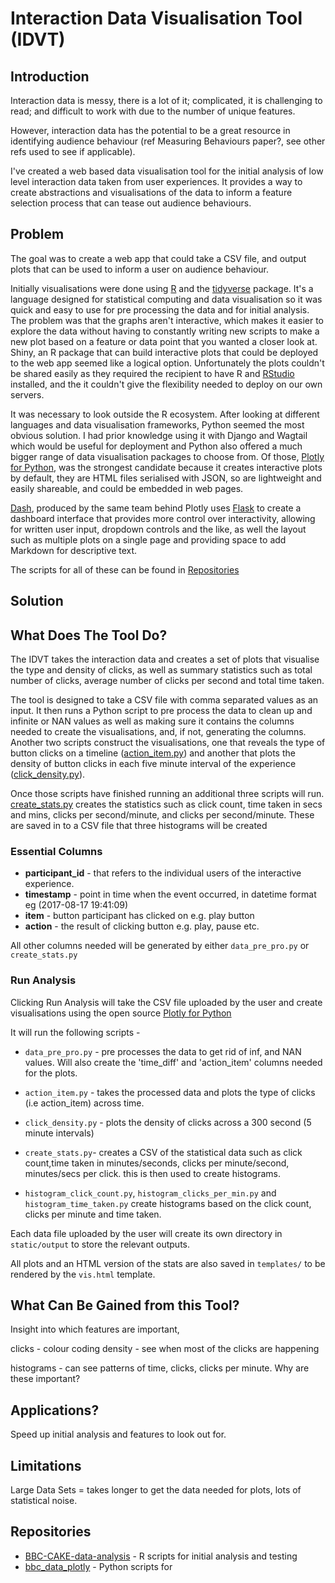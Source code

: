 
# Interaction Data Visualisation Tool (IDVT)


## Introduction

Interaction data is messy, there is a lot of it; complicated, it is challenging to read;
and difficult to work with due to the number of unique features.

However, interaction data has the potential to be a great resource in identifying audience
behaviour (ref Measuring Behaviours paper?, see other refs used to see if applicable).

I've created a web based data visualisation tool for the initial analysis of low level interaction data taken from user experiences. It provides a way to create abstractions and visualisations of the data to inform a feature selection process that can tease out audience behaviours.  

## Problem

The goal was to create a web app that could take a CSV file, and output plots that can be used to inform a user on audience behaviour.

Initially visualisations were done using [R](https://www.r-project.org/) and the [tidyverse](https://www.tidyverse.org/) package. It's a language designed for statistical computing and data visualisation so it was quick and easy to use for pre processing the data and for initial analysis. The problem was that the graphs aren't interactive, which makes it easier to explore the data without having to constantly writing new scripts to make a new plot based on a feature or data point that you wanted a closer look at. Shiny, an R package that can build interactive plots that could be deployed to the web app seemed like a logical option. Unfortunately the plots couldn't be shared easily as they required the recipient to have R and [RStudio](https://www.rstudio.com/) installed, and the it couldn't give the flexibility needed to deploy on our own servers.

It was necessary to look outside the R ecosystem. After looking at different languages and data visualisation frameworks, Python seemed the most obvious solution. I had prior knowledge using it with Django and Wagtail which would be useful for deployment and Python also offered a much bigger range of data visualisation packages to choose from. Of those, [Plotly for Python](https://plot.ly/d3-js-for-python-and-pandas-charts/), was the strongest candidate because it creates interactive plots by default, they are HTML files serialised with JSON, so are lightweight and easily shareable, and could be embedded in web pages.

[Dash](https://plot.ly/products/dash/), produced by the same team behind Plotly uses [Flask](http://flask.pocoo.org/) to create a dashboard interface that provides more control over interactivity, allowing for written user input, dropdown controls and the like, as well the layout such as multiple plots on a single page and providing space to add Markdown for descriptive text.     

The scripts for all of these can be found in [Repositories](#repositories)

[id]: url "title"

## Solution



## What Does The Tool Do?

The IDVT takes the interaction data and creates a set of plots that visualise the type and density of clicks, as well as summary statistics such as total number of clicks, average number of clicks per second and total time taken.

The tool is designed to take a CSV file with comma separated values as an input.
It then runs a Python script to pre process the data to clean up and infinite or NAN values as well as making sure it contains the columns needed to create the visualisations, and, if not, generating the columns. Another two scripts construct
the visualisations, one that reveals the type of button clicks on a timeline
([action_item.py](https://github.com/UoMResearchIT/bbc_data_flask_app/blob/master/static/scripts/action_item.py))
and another that plots the density of button clicks in each five minute interval of the experience
([click_density.py](https://github.com/UoMResearchIT/bbc_data_flask_app/blob/master/static/scripts/click_density.py)).

Once those scripts have finished running an additional three scripts will run. [create_stats.py](https://github.com/UoMResearchIT/bbc_data_flask_app/blob/master/static/scripts/create_stats.py) creates the statistics such as click count, time taken in secs and mins, clicks per second/minute, and clicks per second/minute. These are saved in to a CSV file that three histograms will be created




### Essential Columns

* **participant_id** - that refers to the individual users of the interactive experience.
* **timestamp** - point in time when the event occurred, in datetime format eg (2017-08-17 19:41:09)
* **item** - button participant has clicked on e.g. play button
* **action** - the result of clicking button e.g. play, pause etc.

All other columns needed will be generated by either `data_pre_pro.py` or `create_stats.py`

### Run Analysis

Clicking Run Analysis will take the CSV file uploaded by the user and create visualisations using the open source
[Plotly for Python](https://github.com/plotly/plotly.py)

It will run the following scripts -

* `data_pre_pro.py` - pre processes the data to get rid of inf, and NAN values.
Will also create the 'time_diff' and 'action_item' columns needed for the plots.

* `action_item.py` - takes the processed data and plots the type of clicks (i.e action_item) across time.

* `click_density.py` - plots the density of clicks across a 300 second (5 minute intervals)

* `create_stats.py`- creates a CSV of the statistical data such as click count,time taken in minutes/seconds, clicks per minute/second, minutes/secs per click.
this is then used to create histograms.

* `histogram_click_count.py`, `histogram_clicks_per_min.py` and `histogram_time_taken.py` create histograms based on the click count, clicks per minute and time taken.

Each data file uploaded by the user will create its own directory in `static/output` to store the relevant outputs.

All plots and an HTML version of the stats are also saved in `templates/` to be rendered by the `vis.html` template.

## What Can Be Gained from this Tool?

Insight into which features are important,

clicks - colour coding
density - see when most of the clicks are happening

histograms - can see patterns of time, clicks, clicks per minute. Why are these important?

## Applications?

Speed up initial analysis and features to look out for.


## Limitations

Large Data Sets = takes longer to get the data needed for plots, lots of statistical noise.

## Repositories

* [BBC-CAKE-data-analysis](https://github.com/UoMResearchIT/BBC-CAKE-data-analysis) - R scripts for initial analysis and testing
* [bbc_data_plotly](https://github.com/UoMResearchIT/bbc_data_plotly) - Python scripts for  

